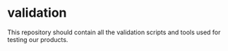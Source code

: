 # validation
This repository should contain all the validation scripts and tools used for testing our products.
